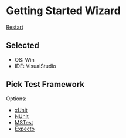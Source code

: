 <!--
GENERATED FILE - DO NOT EDIT
This file was generated by [MarkdownSnippets](https://github.com/SimonCropp/MarkdownSnippets).
Source File: /docs/mdsource/wiz/picktest_Win_VisualStudio.source.md
To change this file edit the source file and then run MarkdownSnippets.
-->

# Getting Started Wizard

[Restart](/docs/wiz/readme.md)

## Selected

* OS: Win
* IDE: VisualStudio

## Pick Test Framework

Options:
 * [xUnit](result_Win_VisualStudio_xUnit.md)
 * [NUnit](result_Win_VisualStudio_NUnit.md)
 * [MSTest](result_Win_VisualStudio_MSTest.md)
 * [Expecto](result_Win_VisualStudio_Expecto.md)
